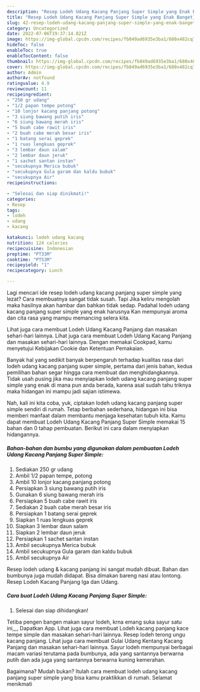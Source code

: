 ```yaml
---
description: "Resep Lodeh Udang Kacang Panjang Super Simple yang Enak Banget}"
title: "Resep Lodeh Udang Kacang Panjang Super Simple yang Enak Banget}"
slug: 42-resep-lodeh-udang-kacang-panjang-super-simple-yang-enak-banget
category: Uncategorized
date: 2022-07-06T19:37:14.821Z
image: https://img-global.cpcdn.com/recipes/fb849ad6935e3ba1/680x482cq70/lodeh-udang-kacang-panjang-super-simple-foto-resep-utama.jpg
hideToc: false
enableToc: true
enableTocContent: false
thumbnail: https://img-global.cpcdn.com/recipes/fb849ad6935e3ba1/680x482cq70/lodeh-udang-kacang-panjang-super-simple-foto-resep-utama.jpg
cover: https://img-global.cpcdn.com/recipes/fb849ad6935e3ba1/680x482cq70/lodeh-udang-kacang-panjang-super-simple-foto-resep-utama.jpg
author: Admin
authorAv: notfound
ratingvalue: 4.9
reviewcount: 11
recipeingredient:
- "250 gr udang"
- "1/2 papan tempe potong"
- "10 lonjor kacang panjang potong"
- "3 siung bawang putih iris"
- "6 siung bawang merah iris"
- "5 buah cabe rawit iris"
- "2 buah cabe merah besar iris"
- "1 batang serai geprek"
- "1 ruas lengkuas geprek"
- "3 lembar daun salam"
- "2 lembar daun jeruk"
- "1 sachet santan instan"
- "secukupnya Merica bubuk"
- "secukupnya Gula garam dan kaldu bubuk"
- "secukupnya Air"
recipeinstructions:

- "Selesai dan siap dinikmati!"
categories:
- Resep
tags:
- lodeh
- udang
- kacang

katakunci: lodeh udang kacang 
nutrition: 124 calories
recipecuisine: Indonesian
preptime: "PT33M"
cooktime: "PT53M"
recipeyield: "1"
recipecategory: Lunch

---
```



Lagi mencari ide resep lodeh udang kacang panjang super simple yang lezat? Cara membuatnya sangat tidak susah. Tapi Jika keliru mengolah maka hasilnya akan hambar dan bahkan tidak sedap. Padahal lodeh udang kacang panjang super simple yang enak harusnya Kan mempunyai aroma dan cita rasa yang mampu memancing selera kita.


Lihat juga cara membuat Lodeh Udang Kacang Panjang dan masakan sehari-hari lainnya. Lihat juga cara membuat Lodeh Udang Kacang Panjang dan masakan sehari-hari lainnya. Dengan memakai Cookpad, kamu menyetujui Kebijakan Cookie dan Ketentuan Pemakaian.

Banyak hal yang sedikit banyak berpengaruh terhadap kualitas rasa dari lodeh udang kacang panjang super simple, pertama dari jenis bahan, kedua pemilihan bahan segar hingga cara membuat dan menghidangkannya. Tidak usah pusing jika mau menyiapkan lodeh udang kacang panjang super simple yang enak di mana pun anda berada, karena asal sudah tahu triknya maka hidangan ini mampu jadi sajian istimewa.


Nah, kali ini kita coba, yuk, ciptakan lodeh udang kacang panjang super simple sendiri di rumah. Tetap berbahan sederhana, hidangan ini bisa memberi manfaat dalam membantu menjaga kesehatan tubuh kita. Kamu dapat membuat Lodeh Udang Kacang Panjang Super Simple memakai 15 bahan dan 0 tahap pembuatan. Berikut ini cara dalam menyiapkan hidangannya.

<!--inarticleads1-->

##### Bahan-bahan dan bumbu yang digunakan dalam pembuatan Lodeh Udang Kacang Panjang Super Simple:

1. Sediakan 250 gr udang
1. Ambil 1/2 papan tempe, potong
1. Ambil 10 lonjor kacang panjang potong
1. Persiapkan 3 siung bawang putih iris
1. Gunakan 6 siung bawang merah iris
1. Persiapkan 5 buah cabe rawit iris
1. Sediakan 2 buah cabe merah besar iris
1. Persiapkan 1 batang serai geprek
1. Siapkan 1 ruas lengkuas geprek
1. Siapkan 3 lembar daun salam
1. Siapkan 2 lembar daun jeruk
1. Persiapkan 1 sachet santan instan
1. Ambil secukupnya Merica bubuk
1. Ambil secukupnya Gula garam dan kaldu bubuk
1. Ambil secukupnya Air


Resep lodeh udang &amp; kacang panjang ini sangat mudah dibuat. Bahan dan bumbunya juga mudah didapat. Bisa dimakan bareng nasi atau lontong. Resep Lodeh Kacang Panjang Iga dan Udang. 

<!--inarticleads2-->

##### Cara buat Lodeh Udang Kacang Panjang Super Simple:


1. Selesai dan siap dihidangkan!

Tetiba pengen bangen makan sayur lodeh, krna emang suka sayur satu ini,,,, Dapatkan App. Lihat juga cara membuat Lodeh kacang panjang kace tempe simple dan masakan sehari-hari lainnya. Resep lodeh terong ungu kacang panjang. Lihat juga cara membuat Gulai Udang Kentang Kacang Panjang dan masakan sehari-hari lainnya. Sayur lodeh mempunyai berbagai macam variasi terutama pada bumbunya, ada yang santannya berwarna putih dan ada juga yang santannya berwarna kuning kemerahan. 

Bagaimana? Mudah bukan? Itulah cara membuat lodeh udang kacang panjang super simple yang bisa kamu praktikkan di rumah. Selamat menikmati
